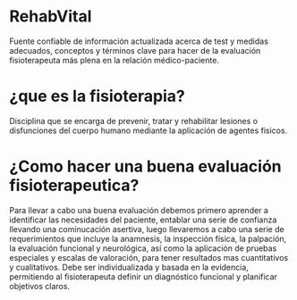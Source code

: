 # RehabVital
Fuente confiable de información actualizada acerca de test y medidas adecuados, conceptos y términos clave para hacer de la evaluación fisioterapeuta más plena en la relación médico-paciente.
# ¿que es la fisioterapia?
Disciplina que se encarga de prevenir, tratar y rehabilitar lesiones o disfunciones del cuerpo humano mediante la aplicación de agentes fisicos.
# ¿Como hacer una buena evaluación fisioterapeutica?
Para llevar a cabo una buena evaluación debemos primero aprender a identificar las necesidades del paciente, entablar una serie de confianza llevando una cominucación asertiva, luego llevaremos a cabo una serie de requerimientos que incluye la anamnesis, la inspección física, la palpación, la evaluación funcional y neurológica, así como la aplicación de pruebas especiales y escalas de valoración, para tener resultados mas cuantitativos y cualitativos. Debe ser individualizada y basada en la evidencia, permitiendo al fisioterapeuta definir un diagnóstico funcional y planificar objetivos claros.
